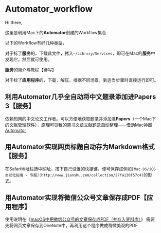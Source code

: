 # Automator_workflow

Hi there,

这里是利用Mac下的**Automator**创建的Workflow集合

以下的Workflow有好几种类型，

对于标了**服务**的，下载此文件，拷入`~/Library/Services`，即可在Mac的**服务**中发现它，然后就可使用。

**服务**的简介与教程【待写】

对于标了**应用程序**的，下载，解压，根据不同场景，到适当步骤时直接运行即可。

## 利用Automator几乎全自动将中文题录添加进Papers 3【服务】

依赖知网的中文论文工作者。可以方便地获取题录并添加进**Papers**（一个Mac下的文献管理软件），原理可见我的简书文章[文献题录自动整理——借助Mac神器Automator](http://www.jianshu.com/p/346a86b61ab0)



## 用Automator实现网页标题自动存为Markdown格式【服务】

在Safari地址栏选中网址，按下自己设置的快捷键，便可保存成例如`[Mac OS/iOS自动化指南 - 专题](http://www.jianshu.com/collection/27fa120f57c4)`的形式。

## 用Automator实现将微信公众号文章保存成PDF【应用程序】
使用说明在《[macOS中把微信公众号的文章保存成PDF（并存入资料库）](http://www.jianshu.com/p/d8fcca574707)》
需要先将网页文章保存到OneNote中，再利用这个程序做成稍微美观的PDF


